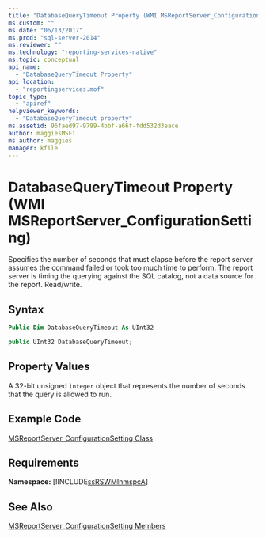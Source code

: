 ```yaml
---
title: "DatabaseQueryTimeout Property (WMI MSReportServer_ConfigurationSetting) | Microsoft Docs"
ms.custom: ""
ms.date: "06/13/2017"
ms.prod: "sql-server-2014"
ms.reviewer: ""
ms.technology: "reporting-services-native"
ms.topic: conceptual
api_name: 
  - "DatabaseQueryTimeout Property"
api_location: 
  - "reportingservices.mof"
topic_type: 
  - "apiref"
helpviewer_keywords: 
  - "DatabaseQueryTimeout property"
ms.assetid: 96faed97-9799-4bbf-a66f-fdd532d3eace
author: maggiesMSFT
ms.author: maggies
manager: kfile
---
```

# DatabaseQueryTimeout Property (WMI MSReportServer_ConfigurationSetting)
  Specifies the number of seconds that must elapse before the report server assumes the command failed or took too much time to perform. The report server is timing the querying against the SQL catalog, not a data source for the report. Read/write.  
  
## Syntax  
  
```vb  
Public Dim DatabaseQueryTimeout As UInt32  
```  
  
```csharp  
public UInt32 DatabaseQueryTimeout;  
```  
  
## Property Values  
 A 32-bit unsigned `integer` object that represents the number of seconds that the query is allowed to run.  
  
## Example Code  
 [MSReportServer_ConfigurationSetting Class](msreportserver-configurationsetting-class.md)  
  
## Requirements  
 **Namespace:** [!INCLUDE[ssRSWMInmspcA](../../includes/ssrswminmspca-md.md)]  
  
## See Also  
 [MSReportServer_ConfigurationSetting Members](msreportserver-configurationsetting-members.md)  
  
  
